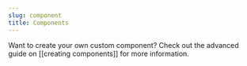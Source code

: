 ```yaml
---
slug: component
title: Components
---
```


Want to create your own custom component? Check out the advanced guide on [[creating components]] for more information.
